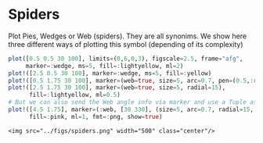 # Spiders

Plot Pies, Wedges or Web (spiders). They are all synonims. We show here
three different ways of plotting this symbol (depending of its complexity)

```julia
plot([0.5 0.5 30 100], limits=(0,6,0,3), figscale=2.5, frame="afg",
     marker=:wedge, ms=5, fill=:lightyellow, ml=2)
plot!([2.5 0.5 30 100], marker=:wedge, ms=5, fill=:yellow)
plot!([0.5 1.75 30 100], marker=(web=true, size=5, arc=0.7, pen=(0.5,:red)), ml=1)
plot!([2.5 1.75 30 100], marker=(web=true, size=5, radial=15),
      fill=:lightyellow, ml=0.5)
# But we can also send the Web angle info via marker and use a Tuple as argument.
plot!([4.5 1.75], marker=(:web, [30 330], (size=5, arc=0.7, radial=15, pen=0.25)),
      fill=:pink, ml=1, fmt=:png, show=true)
```

```@raw html
<img src="../figs/spiders.png" width="500" class="center"/>
```